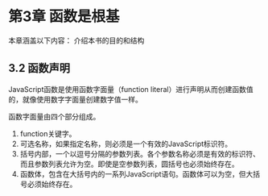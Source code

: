 # 第3章 函数是根基 #
本章涵盖以下内容：
介绍本书的目的和结构

## 3.2 函数声明 ##
JavaScript函数是使用函数字面量（function literal）进行声明从而创建函数值的，就像使用数字字面量创建数字值一样。

函数字面量由四个部分组成。
1. function关键字。
2. 可选名称，如果指定名称，则必须是一个有效的JavaScript标识符。
3. 括号内部，一个以逗号分隔的参数列表。各个参数名称必须是有效的标识符、而且参数列表允许为空。即使是空参数列表，圆括号也必须始终存在。
4. 函数体，包含在大括号内的一系列JavaScript语句。函数体可以为空，但大括号必须始终存在。